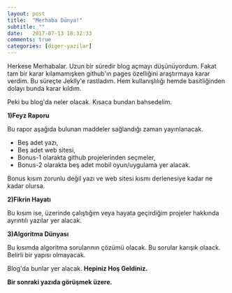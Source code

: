 ```yaml
---
layout: post
title:  "Merhaba Dünya!"
subtitle: ""
date:   2017-07-13 18:32:33
comments: true
categories: [diger-yazilar]
---
```

Herkese Merhabalar. Uzun bir süredir blog açmayı düşünüyordum. Fakat tam bir karar kılamamışken github'ın pages özelliğini araştırmaya karar verdim. Bu süreçte Jeklly'e rastladım. Hem kullanışlılığı hemde basitliğinden dolayı bunda karar kıldım.

Peki bu blog'da neler olacak. Kısaca bundan bahsedelim.

**1)Feyz Raporu**

Bu rapor aşağıda bulunan maddeler sağlandığı zaman yayınlanacak.
+ Beş adet yazı,
+ Beş adet web sitesi,
+ Bonus-1 olarakta github projelerinden seçmeler,
+ Bonus-2 olarakta beş adet mobil oyun/uygulama yer alacak.

Bonus kısım zorunlu değil yazı ve web sitesi kısmı derlenesiye kadar ne kadar olursa.

**2)Fikrin Hayatı**

Bu kısım ise, üzerinde çalıştığım veya hayata geçirdiğim projeler hakkında ayrıntılı yazılar yer alacak.

**3)Algoritma Dünyası**

Bu kısımda algoritma sorularının çözümü olacak. Bu sorular karışık olaack. Belirli bir yapısı olmayacak.

Blog'da bunlar yer alacak. **Hepiniz Hoş Geldiniz.**

**Bir sonraki yazıda görüşmek üzere.**
